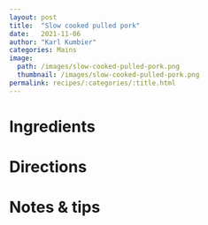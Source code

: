```yaml
---
layout: post
title:  "Slow cooked pulled pork"
date:   2021-11-06
author: "Karl Kumbier"
categories: Mains
image:
  path: /images/slow-cooked-pulled-pork.png
  thumbnail: /images/slow-cooked-pulled-pork.png
permalink: recipes/:categories/:title.html
---
```


# Ingredients

# Directions

# Notes & tips
